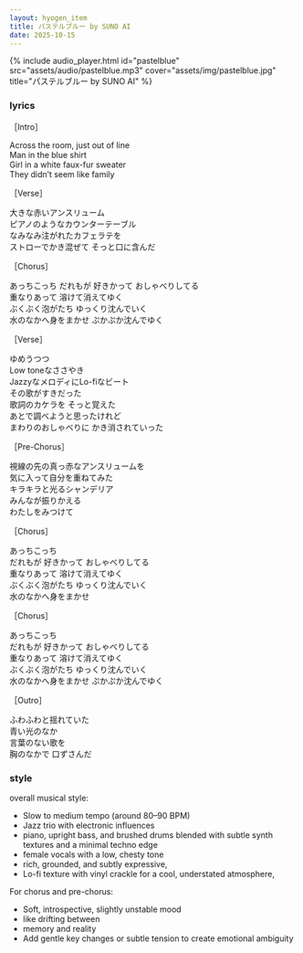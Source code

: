 ```yaml
---
layout: hyogen_item
title: パステルブルー by SUNO AI
date: 2025-10-15
---
```

{% include audio_player.html
   id="pastelblue"
   src="assets/audio/pastelblue.mp3"
   cover="assets/img/pastelblue.jpg"
   title="パステルブルー by SUNO AI" %}


### lyrics

［Intro］

Across the room, just out of line  
Man in the blue shirt  
Girl in a white faux-fur sweater  
They didn’t seem like family


［Verse］

大きな赤いアンスリューム  
ピアノのようなカウンターテーブル  
 なみなみ注がれたカフェラテを  
ストローでかき混ぜて そっと口に含んだ

［Chorus］

あっちこっち だれもが 好きかって おしゃべりしてる  
重なりあって 溶けて消えてゆく  
ぶくぶく泡がたち ゆっくり沈んでいく  
水のなかへ身をまかせ ぷかぷか沈んでゆく  

［Verse］

ゆめうつつ  
Low toneなささやき  
JazzyなメロディにLo-fiなビート  
その歌がすきだった  
歌詞のカケラを そっと覚えた  
あとで調べようと思ったけれど  
まわりのおしゃべりに かき消されていった

［Pre-Chorus］

視線の先の真っ赤なアンスリュームを  
気に入って自分を重ねてみた  
キラキラと光るシャンデリア  
みんなが振りかえる  
わたしをみつけて  

［Chorus］

あっちこっち  
だれもが 好きかって おしゃべりしてる  
重なりあって 溶けて消えてゆく  
ぶくぶく泡がたち ゆっくり沈んでいく  
水のなかへ身をまかせ 

［Chorus］

あっちこっち  
だれもが 好きかって おしゃべりしてる  
重なりあって 溶けて消えてゆく  
ぶくぶく泡がたち ゆっくり沈んでいく  
水のなかへ身をまかせ ぷかぷか沈んでゆく  

［Outro］

ふわふわと揺れていた  
青い光のなか  
言葉のない歌を  
胸のなかで 口ずさんだ

### style

overall musical style:
- Slow to medium tempo (around 80–90 BPM)
- Jazz trio with electronic influences
- piano, upright bass, and brushed drums blended with subtle synth textures and a minimal techno edge
- female vocals with a low, chesty tone 
- rich, grounded, and subtly expressive, 
- Lo-fi texture with vinyl crackle for a cool, understated atmosphere, 

For chorus and pre-chorus:
- Soft, introspective, slightly unstable mood 
- like drifting between 
- memory and reality
- Add gentle key changes or subtle tension to create emotional ambiguity